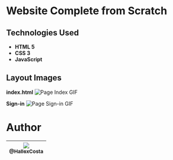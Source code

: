 # Website Complete from Scratch

## Technologies Used
* **HTML 5**
* **CSS 3**
* **JavaScript**

## Layout Images

**index.html**
<img
    alt="Page Index GIF"
    src="https://user-images.githubusercontent.com/55293671/83344110-1d377c80-a2d9-11ea-9197-a88a22d0dc95.gif">

**Sign-in**
<img
    alt="Page Sign-in GIF"
    src="https://user-images.githubusercontent.com/55293671/83344146-5d96fa80-a2d9-11ea-824d-63db04477e9d.gif">

# Author
| [<img src="https://avatars2.githubusercontent.com/u/55293671?s=200&v=4"><br><sub>@HallexCosta</sub>](https://github.com/HallexCosta) |
| :---: |